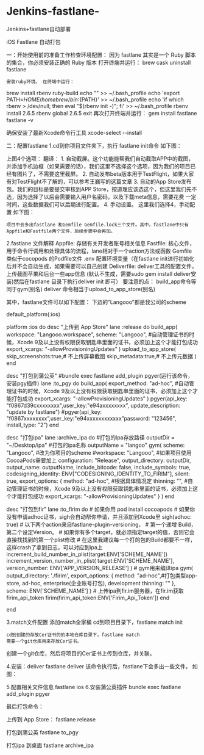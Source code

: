 # Jenkins-fastlane-
Jenkins+fastlane自动部署

iOS Fastlane 自动打包

一：开始使用前的准备工作检查环境配置：
 因为 fastlane 其实是一个 Ruby 脚本的集合，你必须安装正确的 Ruby 版本
    打开终端并运行：
brew cask uninstall fastlane

    安装ruby环境。 在终端中运行：
brew install rbenv ruby-build
echo "" >> ~/.bash_profile
echo 'export PATH=${HOME}/homebrew/bin:${PATH}' >> ~/.bash_profile
echo 'if which rbenv > /dev/null; then eval "$(rbenv init -)"; fi' >> ~/.bash_profile
rbenv install 2.6.5
rbenv global 2.6.5
exit
    再次打开终端并运行：
gem install fastlane
fastlane -v

确保安装了最新Xcode命令行工具
xcode-select --install

二：配置fastlane
 1.cd到你项目文件夹下，执行 fastlane init命令
    如下图：

  上图4个选项：
    翻译：
    1. 自动截屏。这个功能能帮我们自动截取APP中的截图，并添加手机边框（如果需要的话），我们这里不选择这个选项，因为我们的项目已经有图片了，不需要这里截屏。
    2. 自动发布beta版本用于TestFlight，如果大家有对TestFlight不了解的，可以参考王巍写的这篇文章
    3. 自动的App Store发布包。我们的目标是要提交审核到APP Store，按道理应该选这个，但这里我们先不选，因为选择了以后会需要输入用户名密码，以及下载meta信息，需要花费    一定时间，这些数据我们可以后期进行配置。
    4. 手动设置。
    这里我们选择4，手动配置
如下图：

    项目中会多出fastlane 和Gemfile Gemfile.lock三个文件。其中，fastlane中只有Appfile和Fastfile两个文件，后续步骤中会再加。
2.fastlane 文件解释
    Appfile: 存储有关开发者账号相关信息
    Fastfile: 核心文件，用于命令行调用和处理具体的流程，lane相对于一个action方法或函数 
    Gemfile 类似于cocopods 的Podfile文件
    .env 配置环境变量（在fastlane init进行初始化后并不会自动生成，如果需要可以自己创建
    Deliverfile: deliver工具的配置文件，上传截图苹果和后台一些app信息  (默认不生成，需要sudo gem install deliver安装)然后在fastlane 目录下执行deliver init 即可）
    要注意的点：
    build_app命令等同于gym(别名)
    deliver 命令相当于upload_to_app_store(别名)
    
其中，fastlane文件可以如下配置：
下边的“Langooo”都是我公司的scheme

default_platform(:ios)

platform :ios do
  desc "上传到 App Store"
  lane :release do
    build_app(
        workspace: "Langooo.workspace", 
        scheme: "Langooo",
         #自动管理证书的时候，Xcode 9及以上没有权限获取钥匙串里面的证书，必须加上这个才能打包成功
            export_xcargs: "-allowProvisioningUpdates"
          )
    upload_to_app_store(
          skip_screenshots:true,# 不上传屏幕截图
          skip_metadata:true,# 不上传元数据
      )
  end
 
   desc "打包到蒲公英"
     #bundle exec fastlane add_plugin pgyer(运行该命令，安装pgy插件)
     lane :to_pgy do
     build_app(
        export_method: "ad-hoc",
            #自动管理证书的时候，Xcode 9及以上没有权限获取钥匙串里面的证书，必须加上这个才能打包成功
            export_xcargs: "-allowProvisioningUpdates"
        )
     pgyer(api_key: "f0867d39cxxxxxxxx",user_key:"e94axxxxxxxx”, update_description: "update by fastlane")
#pgyer(api_key: "f0867xxxxxxxx”,user_key:"e94xxxxxxxxxxxx”password: "123456", install_type: "2")
   end

   desc "打包ipa"
     lane :archive_ipa do
     #打包的ipa存放路径
     outputDir = "~/Desktop/ipa"
     #打包的ipa名称
     outputName = "langoo"
     gym(
       scheme: "Langooo", #改为你项目的scheme
       #workspace: "Langooo", #如果项目使用CocoaPods需要加上
       configuration: "Release",
       output_directory: outputDir,
       output_name: outputName,
       include_bitcode: false,
       include_symbols: true,
       codesigning_identity: ENV["CODESIGNING_IDENTITY_TO_FIRIM"],
       silent: true,
       export_options: {
          method: "ad-hoc", #根据具体情况定
          thinning: "<none>",
      #自动管理证书的时候，Xcode 9及以上没有权限获取钥匙串里面的证书，必须加上这个才能打包成功
          export_xcargs: "-allowProvisioningUpdates"
                      }
        )
   end
    
   desc "打包到fir"
  lane :to_firim do
      # 如果你用 pod install
      cocoapods
      # 如果你没有申请adhoc证书，sigh会自动帮你申请，并且添加到Xcode里
      sigh(adhoc: true)
      # 以下两个action来自fastlane-plugin-versioning，
      # 第一个递增 Build，第二个设定Version。
      # 如果你有多个target，就必须指定target的值，否则它会直接找找到的第一个plist修改
      # 在这里我建议每一个打的包的Build都要不一样，这样crash了拿到日志，可以对应到ipa上
      increment_build_number_in_plist(target:ENV['SCHEME_NAME'])
      increment_version_number_in_plist(
        target:ENV['SCHEME_NAME'],
        version_number: ENV['APP_VERSION_RELEASE']
        )
      # gym用来编译ipa
      gym(
        output_directory: './firim',
        export_options: {
          method: "ad-hoc",#打包类型app-store, ad-hoc, enterprise(企业账号打包), development
          thinning: "<none>"
        },
        scheme: ENV['SCHEME_NAME']
        )
      # 上传ipa到fir.im服务器，在fir.im获取firim_api_token
      firim(firim_api_token:ENV['Firim_Api_Token'])
    end


end


3.match文件配置
       添加match全家桶
       cd到项目目录下，fastlane match init
    
    cd到创建的存放Cer证书的的本地仓库目录下，fastlane match
    需要一个git仓库用来存放Cer证书。
   创建一个git仓库，然后将项目的Cer证书上传到仓库，并关联。
    
4.安装：deliver
   fastlane deliver
该命令执行后，fastlane下会多出一些文件，
如图：


5.配置相关文件信息
    fastlane ios
6.安装蒲公英插件
  bundle exec fastlane add_plugin pgyer






最后打包命令：

上传到 App Store：
    fastlane release 

打包到蒲公英
    fastlane to_pgy

打包ipa 到桌面
    fastlane archive_ipa

